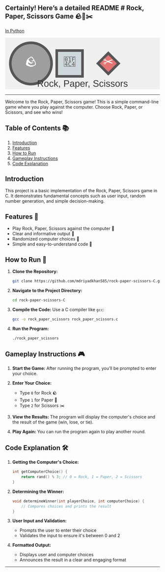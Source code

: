 Certainly! Here’s a detailed README # Rock, Paper, Scissors Game 🪨📄✂️
---
[In Python](https://github.com/mdriyadkhan585/rock-paper-scissors-python)

![Logo](logo.svg)

---
Welcome to the Rock, Paper, Scissors game! This is a simple command-line game where you play against the computer. Choose Rock, Paper, or Scissors, and see who wins!

## Table of Contents 📚

1. [Introduction](#introduction)
2. [Features](#features)
3. [How to Run](#how-to-run)
4. [Gameplay Instructions](#gameplay-instructions)
5. [Code Explanation](#code-explanation)


## Introduction

This project is a basic implementation of the Rock, Paper, Scissors game in C. It demonstrates fundamental concepts such as user input, random number generation, and simple decision-making.

## Features 🌟

- Play Rock, Paper, Scissors against the computer 🤖
- Clear and informative output 💬
- Randomized computer choices 🎲
- Simple and easy-to-understand code 🧩

## How to Run 🚀

1. **Clone the Repository:**
   ```bash
   git clone https://github.com/mdriyadkhan585/rock-paper-scissors-C.git
   ```

2. **Navigate to the Project Directory:**
   ```bash
   cd rock-paper-scissors-C
   ```

3. **Compile the Code:**
   Use a C compiler like `gcc`:
   ```bash
   gcc -o rock_paper_scissors rock_paper_scissors.c
   ```

4. **Run the Program:**
   ```bash
   ./rock_paper_scissors
   ```

## Gameplay Instructions 🎮

1. **Start the Game:**
   After running the program, you’ll be prompted to enter your choice.

2. **Enter Your Choice:**
   - Type `0` for Rock 🪨
   - Type `1` for Paper 📄
   - Type `2` for Scissors ✂️

3. **View the Results:**
   The program will display the computer's choice and the result of the game (win, lose, or tie).

4. **Play Again:**
   You can run the program again to play another round.

## Code Explanation 🛠️

1. **Getting the Computer's Choice:**
   ```c
   int getComputerChoice() {
       return rand() % 3; // 0 = Rock, 1 = Paper, 2 = Scissors
   }
   ```

2. **Determining the Winner:**
   ```c
   void determineWinner(int playerChoice, int computerChoice) {
       // Compares choices and prints the result
   }
   ```

3. **User Input and Validation:**
   - Prompts the user to enter their choice
   - Validates the input to ensure it's between 0 and 2

4. **Formatted Output:**
   - Displays user and computer choices
   - Announces the result in a clear and engaging format
---
